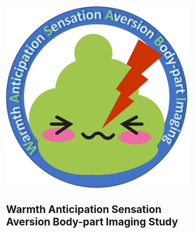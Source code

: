 

![Wasabi logo](https://github.com/canlab/WASABI_public/blob/gh-pages/images/logo.png?raw=true)

# Warmth Anticipation Sensation Aversion Body-part Imaging Study
